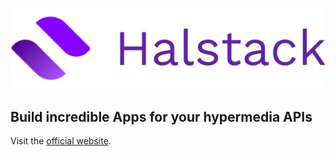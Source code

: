 ![alt text](./images/halstack_logo.svg)

## Build incredible Apps for your hypermedia APIs
Visit the [official website](https://dxc-technology.github.io/halstack/).
